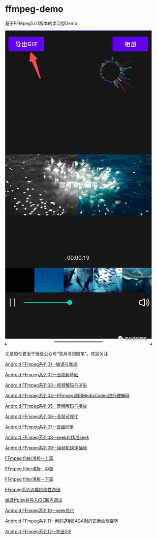 # ffmpeg-demo

基于FFMpeg5.0.1版本的学习型Demo

![cover](./ffmpeg-demo-cover.png)

文章原创首发于微信公众号“雪月清的随笔”，欢迎关注

[Android FFmpeg系列01--编译与集成](https://mp.weixin.qq.com/s/pV4vUWmWbnzBK7qizr6YEw)

[Android FFmpeg系列02--音视频基础](https://mp.weixin.qq.com/s/9k4XBZR1i8LpgWt9jR8IvA)

[Android FFmpeg系列03--视频解码与渲染](https://mp.weixin.qq.com/s/cBZcUhZDiZVTXDY4jAWt7Q)

[Android FFmpeg系列04--FFmpeg调用MediaCodec进行硬解码](https://mp.weixin.qq.com/s/mrBiiDT5jvsDDmAJK34TLA)

[Android FFmpeg系列05--音频解码与播放](https://mp.weixin.qq.com/s/fnESmyGDv2iHTE1DxjZ8Kg)

[Android FFmpeg系列06--音频可视化](https://mp.weixin.qq.com/s/xdHyc_E3qdOFxVjRpMxLZA)

[Android FFmpeg系列07--音画同步](https://mp.weixin.qq.com/s/DMScDxucdT_MadChxPgxDQ)

[Android FFmpeg系列08--seek和精准seek](https://mp.weixin.qq.com/s/mSJJdsU8b3HlSq-SgwVl_g)

[Android FFmpeg系列09--抽帧和快速抽帧](https://mp.weixin.qq.com/s/sCGnlxCigKSZwLhuowCk8w)

[FFmpeg filter浅析--上篇](https://mp.weixin.qq.com/s/6PosJFajEvj4sWId_646MQ)

[FFmpeg filter浅析--中篇](https://mp.weixin.qq.com/s/cQoFUByosBG11U770UHopA)

[FFmpeg filter浅析--下篇](https://mp.weixin.qq.com/s/Cz9-KtW1iOLjzHIyC1kstQ)

[FFmpeg系列连载阶段性总结](https://mp.weixin.qq.com/s/B8kqqlXujaIi2KtSWsmA5g)

[编译ffplay并导入IDE断点调试](https://mp.weixin.qq.com/s/hJlRr1MNRuU5QAjTD3ehxw)

[Android FFmpeg系列10--seek优化](https://mp.weixin.qq.com/s/XVN39t_vHn8gaG_ATwaDGA)

[Android FFmpeg系列11--解码遇到EAGAIN的正确处理姿势](https://mp.weixin.qq.com/s/c7VZ53M9t7rSLoWB5WVIVA)

[Android FFmpeg系列12--导出GIF](https://mp.weixin.qq.com/s/AiTrnUOALXPHvptvMBy0Ag)